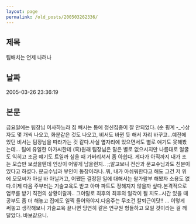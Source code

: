 ```yaml
---
layout: page
permalink: /old_posts/200503262336/
---
```


## 제목
팀배치는 언제 나려나

## 날짜
2005-03-26 23:36:19

## 본문
금요일에는 팀장님 이사하느라 짐 빼시는 통에 정신집중이 잘 안되었다. (순 핑계 -_-)상자도 몇 개씩 나오고, 화분같은 것도 나오고, 비서도 바뀐 듯 해서 자리 바꾸고...예전에 있던 비서는 팀장님을 따라가는 것 같다.사실 옆자리에 있으면서도 별로 얘기도 못해봤는데... 팀에 유일한 아가씨한테 (흑)원래 팀장님은 말은 별로 없으시지만 나름대로 얼굴도 익히고 조금 얘기도 트일까 싶을 때 가버리셔서 좀 아쉽다. 게다가 아직까지 내가 조는 모습만 보셨을텐데 인상이 어떻게 남을런지.. ;;알고보니 전산과 문교수님과도 친분이 있다고 하셨다. 문교수님과 부인이 동창이라나..뭐, 내가 아쉬워한다고 해도 그건 저 위에 모모씨가 아실 바 아닐거고, 어쨌든 결정된 일에 대해서는 왈가왈부 해봤자 소용도 없다.이제 다음 주부터는 기술교육도 받고 아마 파트도 정해지지 않을까 싶다.본격적으로 업무를 받기 직전의 상황이랄까.. 그야말로 최후의 최후의 일각이 될 지도..시간 있을 때 공부도 좀 더 해놓고 집에도 일찍 들어와야지.다음주는 무조건 칼퇴근이닷!! ... 이렇게 써놓고 생각해보니 기술교육 끝나면 당연히 같은 연구원 형들하고 모일 것이라는 걸 깨달았다. 바보같으니.